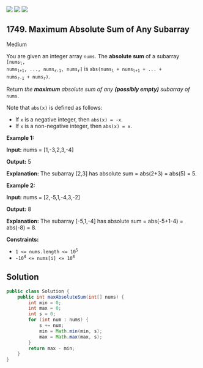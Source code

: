 [![](https://img.shields.io/github/stars/javadev/LeetCode-in-Java?label=Stars&style=flat-square)](https://github.com/javadev/LeetCode-in-Java)
[![](https://img.shields.io/github/forks/javadev/LeetCode-in-Java?label=Fork%20me%20on%20GitHub%20&style=flat-square)](https://github.com/javadev/LeetCode-in-Java/fork)
[![](https://img.shields.io/badge/-LeetCode%20in%20Kotlin-blue?style=flat-square)](https://github.com/javadev/LeetCode-in-Kotlin)

## 1749\. Maximum Absolute Sum of Any Subarray

Medium

You are given an integer array `nums`. The **absolute sum** of a subarray <code>[nums<sub>l</sub>, nums<sub>l+1</sub>, ..., nums<sub>r-1</sub>, nums<sub>r</sub>]</code> is <code>abs(nums<sub>l</sub> + nums<sub>l+1</sub> + ... + nums<sub>r-1</sub> + nums<sub>r</sub>)</code>.

Return _the **maximum** absolute sum of any **(possibly empty)** subarray of_ `nums`.

Note that `abs(x)` is defined as follows:

*   If `x` is a negative integer, then `abs(x) = -x`.
*   If `x` is a non-negative integer, then `abs(x) = x`.

**Example 1:**

**Input:** nums = [1,-3,2,3,-4]

**Output:** 5

**Explanation:** The subarray [2,3] has absolute sum = abs(2+3) = abs(5) = 5.

**Example 2:**

**Input:** nums = [2,-5,1,-4,3,-2]

**Output:** 8

**Explanation:** The subarray [-5,1,-4] has absolute sum = abs(-5+1-4) = abs(-8) = 8.

**Constraints:**

*   <code>1 <= nums.length <= 10<sup>5</sup></code>
*   <code>-10<sup>4</sup> <= nums[i] <= 10<sup>4</sup></code>

## Solution

```java
public class Solution {
    public int maxAbsoluteSum(int[] nums) {
        int min = 0;
        int max = 0;
        int s = 0;
        for (int num : nums) {
            s += num;
            min = Math.min(min, s);
            max = Math.max(max, s);
        }
        return max - min;
    }
}
```